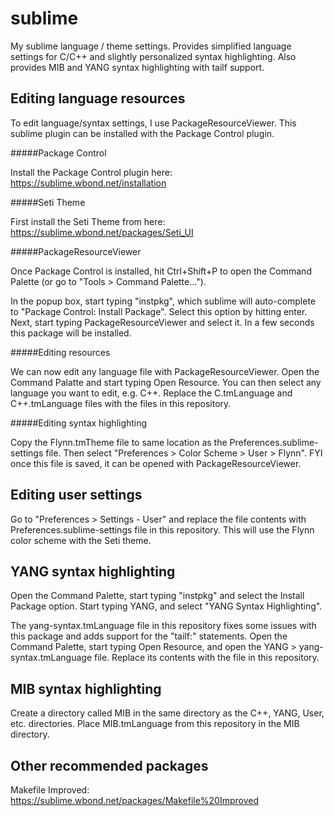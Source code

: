 sublime
=======

My sublime language / theme settings. Provides simplified language settings for C/C++ and slightly personalized syntax highlighting. Also provides MIB and YANG syntax highlighting with tailf support.

Editing language resources
------

To edit language/syntax settings, I use PackageResourceViewer. This sublime plugin can be installed with the Package Control plugin.

#####Package Control

Install the Package Control plugin here:
https://sublime.wbond.net/installation

#####Seti Theme

First install the Seti Theme from here:
https://sublime.wbond.net/packages/Seti_UI

#####PackageResourceViewer

Once Package Control is installed, hit Ctrl+Shift+P to open the Command Palette (or go to "Tools > Command Palette...").

In the popup box, start typing "instpkg", which sublime will auto-complete to "Package Control: Install Package". Select this option by hitting enter. Next, start typing PackageResourceViewer and select it. In a few seconds this package will be installed.

#####Editing resources

We can now edit any language file with PackageResourceViewer. Open the Command Palatte and start typing Open Resource. You can then select any language you want to edit, e.g. C++. Replace the C.tmLanguage and C++.tmLanguage files with the files in this repository.

#####Editing syntax highlighting

Copy the Flynn.tmTheme file to same location as the Preferences.sublime-settings file. Then select "Preferences > Color Scheme > User > Flynn". FYI once this file is saved, it can be opened with PackageResourceViewer.

Editing user settings
------

Go to "Preferences >  Settings - User" and replace the file contents with Preferences.sublime-settings file in this repository. This will use the Flynn color scheme with the Seti theme.

YANG syntax highlighting
------

Open the Command Palette, start typing "instpkg" and select the Install Package option. Start typing YANG, and select "YANG Syntax Highlighting".

The yang-syntax.tmLanguage file in this repository fixes some issues with this package and adds support for the "tailf:" statements. Open the Command Palette, start typing Open Resource, and open the YANG > yang-syntax.tmLanguage file. Replace its contents with the file in this repository.

MIB syntax highlighting
------

Create a directory called MIB in the same directory as the C++, YANG, User, etc. directories. Place MIB.tmLanguage from this repository in the MIB directory.

Other recommended packages
------

Makefile Improved: https://sublime.wbond.net/packages/Makefile%20Improved
